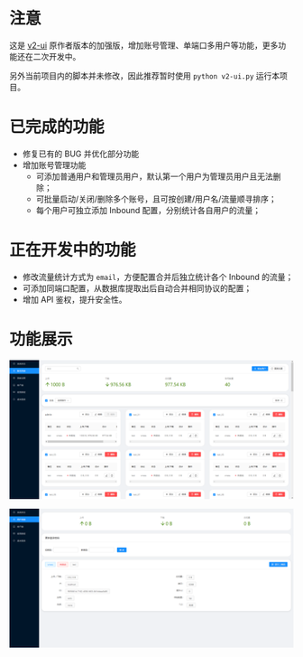 # 注意

这是 [v2-ui](https://github.com/sprov065/v2-ui) 原作者版本的加强版，增加账号管理、单端口多用户等功能，更多功能还在二次开发中。

另外当前项目内的脚本并未修改，因此推荐暂时使用 `python v2-ui.py` 运行本项目。

# 已完成的功能

- 修复已有的 BUG 并优化部分功能
- 增加账号管理功能
  - 可添加普通用户和管理员用户，默认第一个用户为管理员用户且无法删除；
  - 可批量启动/关闭/删除多个账号，且可按创建/用户名/流量顺寻排序；
  - 每个用户可独立添加 Inbound 配置，分别统计各自用户的流量；


# 正在开发中的功能

- 修改流量统计方式为 `email`，方便配置合并后独立统计各个 Inbound 的流量；
- 可添加同端口配置，从数据库提取出后自动合并相同协议的配置；
- 增加 API 鉴权，提升安全性。

# 功能展示

![screenshot_1.png](screenshot_1.png)

![screenshot_2.png](screenshot_2.png)